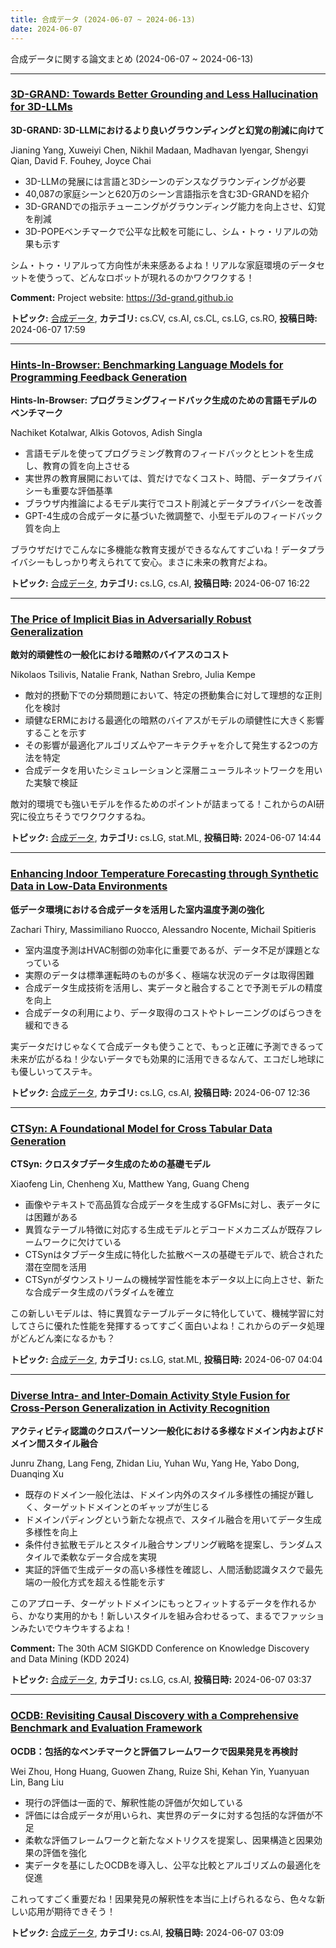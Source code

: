```yaml
---
title: 合成データ (2024-06-07 ~ 2024-06-13)
date: 2024-06-07
---
```


合成データに関する論文まとめ (2024-06-07 ~ 2024-06-13)


- - -

### [3D-GRAND: Towards Better Grounding and Less Hallucination for 3D-LLMs](http://arxiv.org/abs/2406.05132)

**3D-GRAND: 3D-LLMにおけるより良いグラウンディングと幻覚の削減に向けて**

Jianing Yang, Xuweiyi Chen, Nikhil Madaan, Madhavan Iyengar, Shengyi Qian, David F. Fouhey, Joyce Chai

- 3D-LLMの発展には言語と3Dシーンのデンスなグラウンディングが必要
- 40,087の家庭シーンと620万のシーン言語指示を含む3D-GRANDを紹介
- 3D-GRANDでの指示チューニングがグラウンディング能力を向上させ、幻覚を削減
- 3D-POPEベンチマークで公平な比較を可能にし、シム・トゥ・リアルの効果も示す

シム・トゥ・リアルって方向性が未来感あるよね！リアルな家庭環境のデータセットを使うって、どんなロボットが現れるのかワクワクする！

**Comment:** Project website: https://3d-grand.github.io

**トピック:** [合成データ](../../sd), **カテゴリ:** cs.CV, cs.AI, cs.CL, cs.LG, cs.RO, **投稿日時:** 2024-06-07 17:59


- - -

### [Hints-In-Browser: Benchmarking Language Models for Programming Feedback Generation](http://arxiv.org/abs/2406.05053)

**Hints-In-Browser: プログラミングフィードバック生成のための言語モデルのベンチマーク**

Nachiket Kotalwar, Alkis Gotovos, Adish Singla

- 言語モデルを使ってプログラミング教育のフィードバックとヒントを生成し、教育の質を向上させる
- 実世界の教育展開においては、質だけでなくコスト、時間、データプライバシーも重要な評価基準
- ブラウザ内推論によるモデル実行でコスト削減とデータプライバシーを改善
- GPT-4生成の合成データに基づいた微調整で、小型モデルのフィードバック質を向上

ブラウザだけでこんなに多機能な教育支援ができるなんてすごいね！データプライバシーもしっかり考えられてて安心。まさに未来の教育だよね。



**トピック:** [合成データ](../../sd), **カテゴリ:** cs.LG, cs.AI, **投稿日時:** 2024-06-07 16:22


- - -

### [The Price of Implicit Bias in Adversarially Robust Generalization](http://arxiv.org/abs/2406.04981)

**敵対的頑健性の一般化における暗黙のバイアスのコスト**

Nikolaos Tsilivis, Natalie Frank, Nathan Srebro, Julia Kempe

- 敵対的摂動下での分類問題において、特定の摂動集合に対して理想的な正則化を検討
- 頑健なERMにおける最適化の暗黙のバイアスがモデルの頑健性に大きく影響することを示す
- その影響が最適化アルゴリズムやアーキテクチャを介して発生する2つの方法を特定
- 合成データを用いたシミュレーションと深層ニューラルネットワークを用いた実験で検証

敵対的環境でも強いモデルを作るためのポイントが詰まってる！これからのAI研究に役立ちそうでワクワクするね。



**トピック:** [合成データ](../../sd), **カテゴリ:** cs.LG, stat.ML, **投稿日時:** 2024-06-07 14:44


- - -

### [Enhancing Indoor Temperature Forecasting through Synthetic Data in Low-Data Environments](http://arxiv.org/abs/2406.04890)

**低データ環境における合成データを活用した室内温度予測の強化**

Zachari Thiry, Massimiliano Ruocco, Alessandro Nocente, Michail Spitieris

- 室内温度予測はHVAC制御の効率化に重要であるが、データ不足が課題となっている
- 実際のデータは標準運転時のものが多く、極端な状況のデータは取得困難
- 合成データ生成技術を活用し、実データと融合することで予測モデルの精度を向上
- 合成データの利用により、データ取得のコストやトレーニングのばらつきを緩和できる

実データだけじゃなくて合成データも使うことで、もっと正確に予測できるって未来が広がるね！少ないデータでも効果的に活用できるなんて、エコだし地球にも優しいってステキ。



**トピック:** [合成データ](../../sd), **カテゴリ:** cs.LG, cs.AI, **投稿日時:** 2024-06-07 12:36


- - -

### [CTSyn: A Foundational Model for Cross Tabular Data Generation](http://arxiv.org/abs/2406.04619)

**CTSyn: クロスタブデータ生成のための基礎モデル**

Xiaofeng Lin, Chenheng Xu, Matthew Yang, Guang Cheng

- 画像やテキストで高品質な合成データを生成するGFMsに対し、表データには困難がある
- 異質なテーブル特徴に対応する生成モデルとデコードメカニズムが既存フレームワークに欠けている
- CTSynはタブデータ生成に特化した拡散ベースの基礎モデルで、統合された潜在空間を活用
- CTSynがダウンストリームの機械学習性能を本データ以上に向上させ、新たな合成データ生成のパラダイムを確立

この新しいモデルは、特に異質なテーブルデータに特化していて、機械学習に対してさらに優れた性能を発揮するってすごく面白いよね！これからのデータ処理がどんどん楽になるかも？



**トピック:** [合成データ](../../sd), **カテゴリ:** cs.LG, stat.ML, **投稿日時:** 2024-06-07 04:04


- - -

### [Diverse Intra- and Inter-Domain Activity Style Fusion for Cross-Person Generalization in Activity Recognition](http://arxiv.org/abs/2406.04609)

**アクティビティ認識のクロスパーソン一般化における多様なドメイン内およびドメイン間スタイル融合**

Junru Zhang, Lang Feng, Zhidan Liu, Yuhan Wu, Yang He, Yabo Dong, Duanqing Xu

- 既存のドメイン一般化法は、ドメイン内外のスタイル多様性の捕捉が難しく、ターゲットドメインとのギャップが生じる
- ドメインパディングという新たな視点で、スタイル融合を用いてデータ生成多様性を向上
- 条件付き拡散モデルとスタイル融合サンプリング戦略を提案し、ランダムスタイルで柔軟なデータ合成を実現
- 実証的評価で生成データの高い多様性を確認し、人間活動認識タスクで最先端の一般化方式を超える性能を示す

このアプローチ、ターゲットドメインにもっとフィットするデータを作れるから、かなり実用的かも！新しいスタイルを組み合わせるって、まるでファッションみたいでウキウキするよね！

**Comment:** The 30th ACM SIGKDD Conference on Knowledge Discovery and Data Mining   (KDD 2024)

**トピック:** [合成データ](../../sd), **カテゴリ:** cs.LG, cs.AI, **投稿日時:** 2024-06-07 03:37


- - -

### [OCDB: Revisiting Causal Discovery with a Comprehensive Benchmark and Evaluation Framework](http://arxiv.org/abs/2406.04598)

**OCDB：包括的なベンチマークと評価フレームワークで因果発見を再検討**

Wei Zhou, Hong Huang, Guowen Zhang, Ruize Shi, Kehan Yin, Yuanyuan Lin, Bang Liu

- 現行の評価は一面的で、解釈性能の評価が欠如している
- 評価には合成データが用いられ、実世界のデータに対する包括的な評価が不足
- 柔軟な評価フレームワークと新たなメトリクスを提案し、因果構造と因果効果の評価を強化
- 実データを基にしたOCDBを導入し、公平な比較とアルゴリズムの最適化を促進

これってすごく重要だね！因果発見の解釈性を本当に上げられるなら、色々な新しい応用が期待できそう！



**トピック:** [合成データ](../../sd), **カテゴリ:** cs.AI, **投稿日時:** 2024-06-07 03:09
